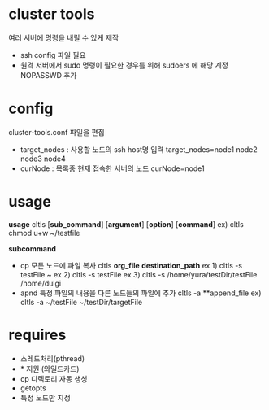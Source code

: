 # cluster tools
여러 서버에 명령을 내릴 수 있게 제작
* ssh config 파일 필요
* 원격 서버에서 sudo 명령이 필요한 경우를 위해 sudoers 에 해당 계정 NOPASSWD 추가

# config
cluster-tools.conf 파일을 편집
* target_nodes : 사용할 노드의 ssh host명 입력
target_nodes=node1 node2 node3 node4
* curNode : 목록중 현재 접속한 서버의 노드
curNode=node1

# usage
**usage**
  cltls [__sub_command__] [__argument__] [__option__] [__command__]
  ex) cltls chmod u+w ~/testfile

**subcommand**
   - cp      모든 노드에 파일 복사
      cltls  **org_file** **destination_path**
      ex 1) cltls -s testFile ~
      ex 2) cltls -s testFile
      ex 3) cltls -s /home/yura/testDir/testFile /home/dulgi  
   - apnd  특정 파일의 내용을 다른 노드들의 파일에 추가
      cltls -a **append_file
      ex) cltls -a ~/testFile ~/testDir/targetFile


# requires
* 스레드처리(pthread)
* \* 지원 (와일드카드)
* cp 디렉토리 자동 생성 
* getopts
* 특정 노드만 지정 


